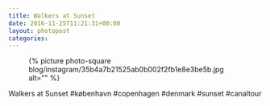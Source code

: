 ```yaml
---
title: Walkers at Sunset
date: 2016-11-25T11:21:31+00:00
layout: photopost
categories:
---
```


<figure class="photo photo--square">
  {% picture photo-square blog/instagram/35b4a7b21525ab0b002f2fb1e8e3be5b.jpg alt="" %}
</figure>

Walkers at Sunset
#københavn #copenhagen #denmark #sunset #canaltour

